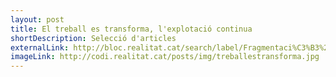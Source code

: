 ```yaml
---
layout: post
title: El treball es transforma, l'explotació continua
shortDescription: Selecció d'articles
externalLink: http://bloc.realitat.cat/search/label/Fragmentaci%C3%B3%20productiva
imageLink: http://codi.realitat.cat/posts/img/treballestransforma.jpg
---
```


